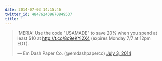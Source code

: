 ```yaml
---
date: 2014-07-03 14:15:46
twitter_id: 484762439670849537
title: ''
---
```


<blockquote class="twitter-tweet"><p lang="en" dir="ltr">&#39;MERIA! Use the code &quot;USAMADE&quot; to save 20% when you spend at least $10 at <a href="http://t.co/8c9eKYi2X4">http://t.co/8c9eKYi2X4</a> (expires Monday 7/7 at 12pm EDT).</p>&mdash; Em Dash Paper Co. (@emdashpaperco) <a href="https://twitter.com/emdashpaperco/status/484753051496886272?ref_src=twsrc%5Etfw">July 3, 2014</a></blockquote>
<script async src="https://platform.twitter.com/widgets.js" charset="utf-8"></script>
